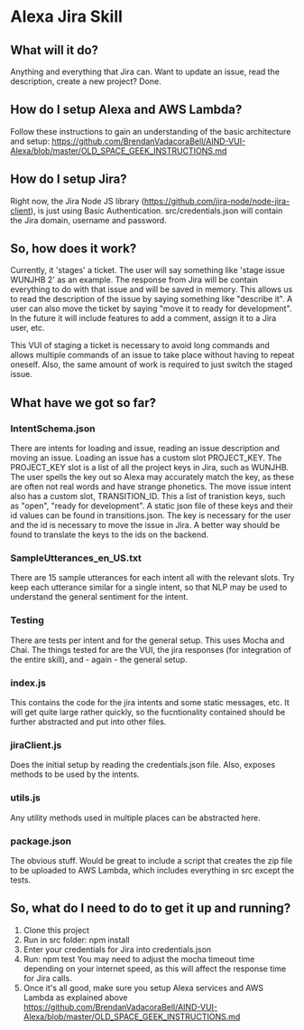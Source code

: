 # Alexa Jira Skill

## What will it do?
Anything and everything that Jira can. Want to update an issue, read the description, create a new project? Done.

## How do I setup Alexa and AWS Lambda?

Follow these instructions to gain an understanding of the basic architecture and setup: https://github.com/BrendanVadacoraBell/AIND-VUI-Alexa/blob/master/OLD_SPACE_GEEK_INSTRUCTIONS.md

## How do I setup Jira?

Right now, the Jira Node JS library (https://github.com/jira-node/node-jira-client), is just using Basic Authentication.
src/credentials.json will contain the Jira domain, username and password.

## So, how does it work?

Currently, it 'stages' a ticket. The user will say something like 'stage issue WUNJHB 2' as an example. The response from Jira will be contain everything to do with that issue and will be saved in memory. This allows us to read the description of the issue by saying something like "describe it". A user can also move the ticket by saying "move it to ready for development". In the future it will include features to add a comment, assign it to a Jira user, etc.

This VUI of staging a ticket is necessary to avoid long commands and allows multiple commands of an issue to take place without having to repeat oneself. Also, the same amount of work is required to just switch the staged issue.

## What have we got so far?

### IntentSchema.json
There are intents for loading and issue, reading an issue description and moving an issue. Loading an issue has a custom slot PROJECT_KEY. The PROJECT_KEY slot is a list of all the project keys in Jira, such as WUNJHB. The user spells the key out so Alexa may accurately match the key, as these are often not real words and have strange phonetics.
The move issue intent also has a custom slot, TRANSITION_ID. This a list of tranistion keys, such as "open", "ready for development". A static json file of these keys and their id values can be found in transitions.json. The key is necessary for the user and the id is necessary to move the issue in Jira. A better way should be found to translate the keys to the ids on the backend.

### SampleUtterances_en_US.txt
There are 15 sample utterances for each intent all with the relevant slots. Try keep each utterance similar for a single intent, so that NLP may be used to understand the general sentiment for the intent.

### Testing
There are tests per intent and for the general setup. This uses Mocha and Chai. The things tested for are the VUI, the jira responses (for integration of the entire skill), and - again - the general setup.

### index.js
This contains the code for the jira intents and some static messages, etc. It will get quite large rather quickly, so the fucntionality contained should be further abstracted and put into other files.

### jiraClient.js
Does the initial setup by reading the credentials.json file. Also, exposes methods to be used by the intents.

### utils.js
Any utility methods used in multiple places can be abstracted here.

### package.json
The obvious stuff. Would be great to include a script that creates the zip file to be uploaded to AWS Lambda, which includes everything in src except the tests.

## So, what do I need to do to get it up and running?
1. Clone this project
2. Run in src folder:
        npm install 
3. Enter your credentials for Jira into credentials.json
4. Run:
        npm test
   You may need to adjust the mocha timeout time depending on your internet speed, as this will affect the response time for Jira calls.
5. Once it's all good, make sure you setup Alexa services and AWS Lambda as explained above https://github.com/BrendanVadacoraBell/AIND-VUI-Alexa/blob/master/OLD_SPACE_GEEK_INSTRUCTIONS.md 

